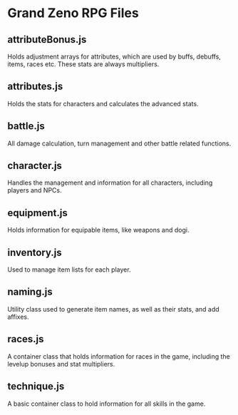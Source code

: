 # Grand Zeno RPG Files

## attributeBonus.js
Holds adjustment arrays for attributes, which are used by buffs, debuffs, items, races etc. These stats are always multipliers.

## attributes.js
Holds the stats for characters and calculates the advanced stats.

## battle.js
All damage calculation, turn management and other battle related functions.

## character.js
Handles the management and information for all characters, including players and NPCs.

## equipment.js
Holds information for equipable items, like weapons and dogi.

## inventory.js
Used to manage item lists for each player.

## naming.js
Utility class used to generate item names, as well as their stats, and add affixes. 

## races.js
A container class that holds information for races in the game, including the levelup bonuses and stat multipliers.

## technique.js
A basic container class to hold information for all skills in the game. 